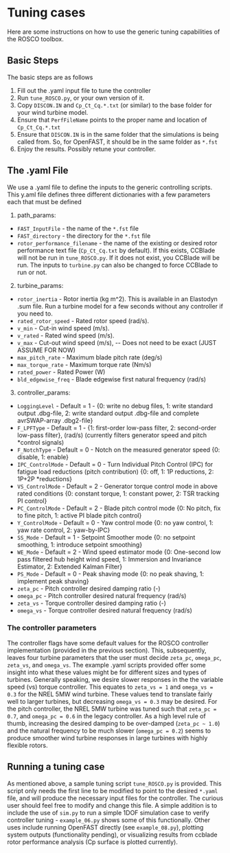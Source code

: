 # Tuning cases
Here are some instructions on how to use the generic tuning capabilities of the ROSCO toolbox. 

## Basic Steps
The basic steps are as follows

1. Fill out the .yaml input file to tune the controller
2. Run `tune_ROSCO.py`, or your own version of it.
3. Copy `DISCON.IN` and `Cp_Ct_Cq.*.txt` (or similar) to the base folder for your wind turbine model.
4. Ensure that `PerfFileName` points to the proper name and location of `Cp_Ct_Cq.*.txt`
5. Ensure that `DISCON.IN` is in the same folder that the simulations is being called from. So, for OpenFAST, it should be in the same folder as `*.fst`
6. Enjoy the results. Possibly retune your controller. 

## The .yaml File
We use a .yaml file to define the inputs to the generic controlling scripts. This y.aml file defines three different dictionaries with a few parameters each that must be defined

1. path_params:
* `FAST_InputFile` - the name of the `*.fst` file
* `FAST_directory` - the directory for the `*.fst` file 
* `rotor_performance_filename` - the name of the existing or desired rotor performance text file (`Cp_Ct_Cq.txt` by default). If this exists, CCBlade will not be run in `tune_ROSCO.py`. If it does not exist, you CCBlade will be run. The inputs to `turbine.py` can also be changed to force CCBlade to run or not.

2. turbine_params:
* `rotor_inertia` - Rotor inertia (kg m^2). This is available in an Elastodyn .sum file. Run a turbine model for a few seconds without any controller if you need to. 
* `rated_rotor_speed` - Rated rotor speed (rad/s).
* `v_min` - Cut-in wind speed (m/s). 
* `v_rated` - Rated wind speed (m/s).
* `v_max` - Cut-out wind speed (m/s), -- Does not need to be exact (JUST ASSUME FOR NOW)
* `max_pitch_rate` - Maximum blade pitch rate (deg/s)
* `max_torque_rate` - Maximum torque rate (Nm/s)
* `rated_power` - Rated Power (W)
* `bld_edgewise_freq` - Blade edgewise first natural frequency (rad/s)

3. controller_params:
* `LoggingLevel` - Default = 1 - {0: write no debug files, 1: write standard output .dbg-file, 2: write standard output .dbg-file and complete avrSWAP-array .dbg2-file}
* `F_LPFType` - Default = 1 - {1: first-order low-pass filter, 2: second-order low-pass filter}, (rad/s) (currently filters generator speed and pitch *control signals)
* `F_NotchType` - Default = 0 - Notch on the measured generator speed {0: disable, 1: enable} 
* `IPC_ControlMode` - Default = 0 - Turn Individual Pitch Control (IPC) for fatigue load reductions (pitch contribution) {0: off, 1: 1P reductions, 2: 1P+2P *reductions}
* `VS_ControlMode` - Default = 2 -  Generator torque control mode in above rated conditions {0: constant torque, 1: constant power, 2: TSR tracking PI control}
* `PC_ControlMode` - Default = 2 - Blade pitch control mode {0: No pitch, fix to fine pitch, 1: active PI blade pitch control}
* `Y_ControlMode` - Default = 0 - Yaw control mode {0: no yaw control, 1: yaw rate control, 2: yaw-by-IPC}
* `SS_Mode` - Default = 1 - Setpoint Smoother mode {0: no setpoint smoothing, 1: introduce setpoint smoothing}
* `WE_Mode` - Default = 2 - Wind speed estimator mode {0: One-second low pass filtered hub height wind speed, 1: Immersion and Invariance Estimator, 2: Extended Kalman Filter}
* `PS_Mode` - Default = 0 - Peak shaving mode {0: no peak shaving, 1: implement peak shaving}
* `zeta_pc` - Pitch controller desired damping ratio (-)
* `omega_pc` - Pitch controller desired natural frequency (rad/s)
* `zeta_vs` - Torque controller desired damping ratio (-)
* `omega_vs` - Torque controller desired natural frequency (rad/s)

### The controller parameters
The controller flags have some default values for the ROSCO controller implementation (provided in the previous section). This, subsequently, leaves four turbine parameters that the user must decide `zeta_pc`, `omega_pc`, `zeta_vs`, and `omega_vs`. The example .yaml scripts provided offer some insight into what these values might be for different sizes and types of turbines. Generally speaking, we desire slower responses in the the variable speed (vs) torque controller. This equates to `zeta_vs = 1` and `omega_vs = 0.3` for the NREL 5MW wind turbine. These values tend to translate fairly well to larger turbines, but decreasing `omega_vs = 0.3` may be desired. For the pitch controller, the NREL 5MW turbine was tuned such that `zeta_pc = 0.7`, and `omega_pc = 0.6` in the legacy controller. As a high level rule of thumb, increasing the desired damping to be over-damped (`zeta_pc ~ 1.0`) and the natural frequency to be much slower (`omega_pc = 0.2`) seems to produce smoother wind turbine responses in large turbines with highly flexible rotors. 


## Running a tuning case
As mentioned above, a sample tuning script `tune_ROSCO.py` is provided. This script only needs the first line to be modified to point to the desired `*.yaml` file, and will produce the necessary input files for the controller. The curious user should feel free to modify and change this file. A simple addition is to include the use of `sim.py` to run a simple 1DOF simulation case to verify controller tuning - `example_06.py` shows some of this functionally. Other uses include running OpenFAST directly (see `example_08.py`), plotting system outputs (functionality pending), or visualizing results from ccblade rotor performance analysis (Cp surface is plotted currently).